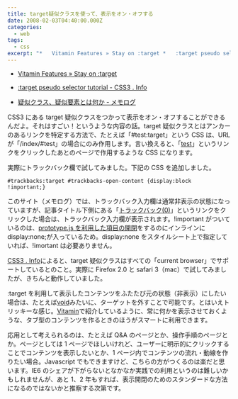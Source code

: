 ```yaml
---
title: target疑似クラスを使って、表示をオン・オフする
date: 2008-02-03T04:40:00.000Z
categories:
  - web
tags:
  - css
excerpt: "*   Vitamin Features » Stay on :target *   :target pseudo selector tutorial - CSS3 . Info"
---
```


- [Vitamin Features » Stay on :target](http://www.thinkvitamin.com/features/css/stay-on-target)
- [:target pseudo selector tutorial - CSS3 . Info](http://www.css3.info/target-pseudo-selector-tutorial/)

- [疑似クラス、疑似要素とは何か \- メモログ](/2007/07/pseudo-classes-pseudo-elements/)

CSS3 にある target 疑似クラスをつかって表示をオン・オフすることができるんだよ。それはすごい！というような内容の話。target 疑似クラスとはアンカーのあるリンクを特定する方法で、たとえば「#test:target」という CSS は、URL が「/index/#test」の場合にのみ作用します。言い換えると、「<a href="index.html#test">test</a>」というリンクをクリックしたあとのページで作用するような CSS になります。

実際にトラックバック欄で試してみました。下記の CSS を追加しました。

```
#trackbacks:target #trackbacks-open-content {display:block !important;}

```

このサイト（メモログ）では、トラックバック入力欄は通常非表示の状態になっていますが、記事タイトル下側にある「[トラックバック(0)](/2008/02/target_pseudo_selector/#trackbacks)」というリンクをクリックした場合は、トラックバック入力欄が表示されます。!important がついているのは、[prototype.js を利用した項目の開閉](/2007/10/prototypejs/)をするのにインラインに display:none;が入っているため。display:none をスタイルシート上で指定していれば、!imortant は必要ありません。

[CSS3 . Info](http://www.css3.info/target-pseudo-selector-tutorial/)によると、target 疑似クラスはすべての「current browser」でサポートしているとのこと。実際に Firefox 2.0 と safari 3（mac）で試してみましたが、きちんと動作していました。

:target を利用して表示したコンテンツをふたたび元の状態（非表示）にしたい場合は、たとえば<a href="index.html#void">void</a>みたいに、ターゲットを外すことで可能です。とはいえトリッキーな感じ。[Vitamin](http://www.thinkvitamin.com/features/css/stay-on-target)で紹介しているように、常に何かを表示させておくような、タブ型のコンテンツを作るときのほうがスマートに利用できます。

応用として考えられるのは、たとえば Q&A のページとか、操作手順のページとか。ページとしては 1 ページでほしいけれど、ユーザーに明示的にクリックすることでコンテンツを表示したいとか、1 ページ内でコンテンツの流れ・動線を作りたい場合。Javascript でもできますけど、こちらの方がつくるのは楽だと思います。IE6 のシェアが下がらないとなかなか実践での利用というのは難しいかもしれませんが、あと 1、2 年もすれば、表示開閉のためのスタンダードな方法になるのではないかと推察する次第です。
